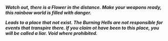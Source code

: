 ***Watch out, there is a Flower in the distance. Make your weapons ready, this rainbow world is filled with danger.***

***Leads to a place that not exist. The Burning Hells are not responsible for events that transpire there. If you claim ot have been to this place, you will be called a liar. Void where prohibited.***
